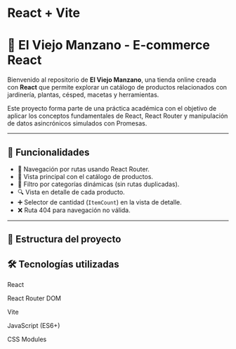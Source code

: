 # React + Vite
# 🌿 El Viejo Manzano - E-commerce React

Bienvenido al repositorio de **El Viejo Manzano**, una tienda online creada con **React** que permite explorar un catálogo de productos relacionados con jardinería, plantas, césped, macetas y herramientas.

Este proyecto forma parte de una práctica académica con el objetivo de aplicar los conceptos fundamentales de React, React Router y manipulación de datos asincrónicos simulados con Promesas.

---

## 🚀 Funcionalidades

- 🧭 Navegación por rutas usando React Router.
- 🛒 Vista principal con el catálogo de productos.
- 📂 Filtro por categorías dinámicas (sin rutas duplicadas).
- 🔍 Vista en detalle de cada producto.
- ➕ Selector de cantidad (`ItemCount`) en la vista de detalle.
- ❌ Ruta 404 para navegación no válida.

---

## 🧱 Estructura del proyecto

## 🛠 Tecnologías utilizadas
React

React Router DOM

Vite

JavaScript (ES6+)

CSS Modules

